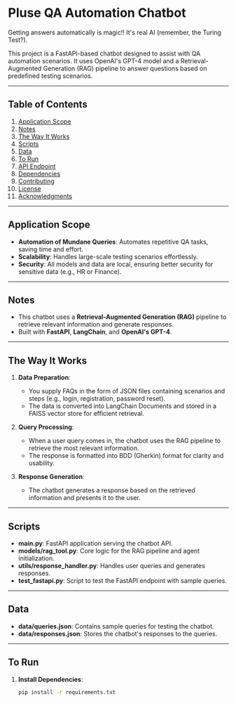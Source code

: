 # Pluse QA Automation Chatbot 

Getting answers automatically is magic!! It's real AI (remember, the Turing Test?).

This project is a FastAPI-based chatbot designed to assist with QA automation scenarios. It uses OpenAI's GPT-4 model and a Retrieval-Augmented Generation (RAG) pipeline to answer questions based on predefined testing scenarios.

---

## Table of Contents

1. [Application Scope](#application-scope)
2. [Notes](#notes)
3. [The Way It Works](#the-way-it-works)
4. [Scripts](#scripts)
5. [Data](#data)
6. [To Run](#to-run)
7. [API Endpoint](#api-endpoint)
8. [Dependencies](#dependencies)
9. [Contributing](#contributing)
10. [License](#license)
11. [Acknowledgments](#acknowledgments)


---

## Application Scope

- **Automation of Mundane Queries**: Automates repetitive QA tasks, saving time and effort.
- **Scalability**: Handles large-scale testing scenarios effortlessly.
- **Security**: All models and data are local, ensuring better security for sensitive data (e.g., HR or Finance).

---

## Notes

- This chatbot uses a **Retrieval-Augmented Generation (RAG)** pipeline to retrieve relevant information and generate responses.
- Built with **FastAPI**, **LangChain**, and **OpenAI's GPT-4**.

---




## The Way It Works

1. **Data Preparation**:
   - You supply FAQs in the form of JSON files containing scenarios and steps (e.g., login, registration, password reset).
   - The data is converted into LangChain Documents and stored in a FAISS vector store for efficient retrieval.

2. **Query Processing**:
   - When a user query comes in, the chatbot uses the RAG pipeline to retrieve the most relevant information.
   - The response is formatted into BDD (Gherkin) format for clarity and usability.

3. **Response Generation**:
   - The chatbot generates a response based on the retrieved information and presents it to the user.

---

## Scripts

- **main.py**: FastAPI application serving the chatbot API.
- **models/rag_tool.py**: Core logic for the RAG pipeline and agent initialization.
- **utils/response_handler.py**: Handles user queries and generates responses.
- **test_fastapi.py**: Script to test the FastAPI endpoint with sample queries.

---

## Data

- **data/queries.json**: Contains sample queries for testing the chatbot.
- **data/responses.json**: Stores the chatbot's responses to the queries.

---

## To Run

1. **Install Dependencies**:

   ```bash
   pip install -r requirements.txt
